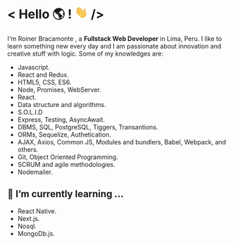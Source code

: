 # < Hello 🌎 ! <img src= "/img/wave.gif" width="30px"/> />

I'm Roiner Bracamonte , a **Fullstack Web Developer** in Lima, Peru. I like to learn something new every day and I am passionate about innovation and creative stuff with logic. Some of my knowledges are:

- Javascript.
- React and Redux.
- HTML5, CSS, ES6.
- Node, Promises, WebServer.
- React.
- Data structure and algorithms.
- S.O.L.I.D
- Express, Testing, AsyncAwait.
- DBMS, SQL, PostgreSQL, Tiggers, Transantions.
- ORMs, Sequelize, Authetication.
- AJAX, Axios, Common JS, Modules and bundlers, Babel, Webpack, and others.
- Git, Object Oriented Programming.
- SCRUM and agile methodologies.
- Nodemailer.

## 🌱 I’m currently learning ...

- React Native.
- Next.js.
- Nosql.
- MongoDb.js.

<!--
**Roystreet/roystreet** is a ✨ _special_ ✨ repository because its `README.md` (this file) appears on your GitHub profile.

Here are some ideas to get you started:

- 🔭 I’m currently working on ...
- 🌱 I’m currently learning ...
- 👯 I’m looking to collaborate on ...
- 🤔 I’m looking for help with ...
- 💬 Ask me about ...
- 📫 How to reach me: ...
- 😄 Pronouns: ...
- ⚡ Fun fact: ...
-->
